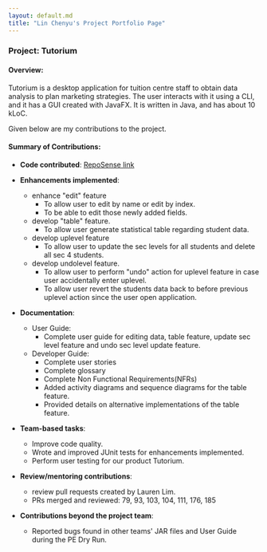 ```yaml
---
layout: default.md
title: "Lin Chenyu's Project Portfolio Page"
---
```


### Project: Tutorium

#### Overview:
Tutorium is a desktop application for tuition centre staff to obtain data analysis to plan marketing strategies. The user interacts with it using a CLI, and it has a GUI created with JavaFX. It is written in Java, and has about 10 kLoC.

Given below are my contributions to the project.

#### Summary of Contributions:

* **Code contributed**: [RepoSense link](https://nus-cs2103-ay2324s1.github.io/tp-dashboard/?search=linchenyu2030s&breakdown=true)

* **Enhancements implemented**:
    * enhance "edit" feature
        * To allow user to edit by name or edit by index.
        * To be able to edit those newly added fields.
    * develop "table" feature.
        * To allow user generate statistical table regarding student data.
    * develop uplevel feature
        * To allow user to update the sec levels for all students and delete all sec 4 students.
    * develop undolevel feature.
        * To allow user to perform "undo" action for uplevel feature in case user accidentally enter uplevel.
        * To allow user revert the students data back to before previous uplevel action since the user open application.
      

* **Documentation**:
    * User Guide:
        * Complete user guide for editing data, table feature, update sec level feature and undo sec level update feature.
    * Developer Guide:
        * Complete user stories
        * Complete glossary
        * Complete Non Functional Requirements(NFRs)
        * Added activity diagrams and sequence diagrams for the table feature.
        * Provided details on alternative implementations of the table feature.

* **Team-based tasks**:
    * Improve code quality.
    * Wrote and improved JUnit tests for enhancements implemented.
    * Perform user testing for our product Tutorium.


* **Review/mentoring contributions**:
    * review pull requests created by Lauren Lim.
    * PRs merged and reviewed: 79, 93, 103, 104, 111, 176, 185


* **Contributions beyond the project team**:
    * Reported bugs found in other teams' JAR files and User Guide during the PE Dry Run.
